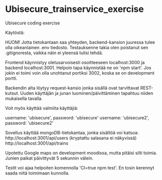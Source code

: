 # Ubisecure_trainservice_exercise
Ubisecure coding exercise

Käytöstä:

HUOM! Jotta tietokantaan saa yhteyden, backend-kansion juuressa tulee olla oikeanlainen .env tiedosto.
Testauksenne takia olen poistanut sen .gitignoresta, vaikka näin ei yleensä tulisi tehdä.

Frontend käynnistyy oletusarvoisesti osoitteeseen localhost:3000 ja backend localhost:3001.
Helpoin tapa käynnistää ne on 'npm start'. Jos jokin ei toimi voin olla unohtanut portiksi 3002,
koska se on development portti.

Backendin alta löytyy request-kansio jonka sisällä ovat tarvittavat REST-kutsut.
Uuden käyttäjän ja junan luominen/päivittäminen tapahtuu niiden mukaisella tavalla.

Voit myös käyttää valmiita käyttäjiä:

username: 'ubisecure', password: 'ubisecure'
username: 'ubisecure2', password: 'ubisecure2'

Sovellus käyttää mongoDB-tietokantaa, jonka sisältöä voi katsoa:
http://localhost:3001/api/users (kryptattu salasana ei näkyvissä)
http://localhost:3001/api/trains

Upotettu Google maps on development moodissa, mutta pitäisi silti toimia.
Junien paikat päivittyvät 5 sekunnin välein.

Testit voi ajaa helpoiten komennolla 'CI=true npm test'. En tosin kerennyt saada niitä toimimaan kunnolla.